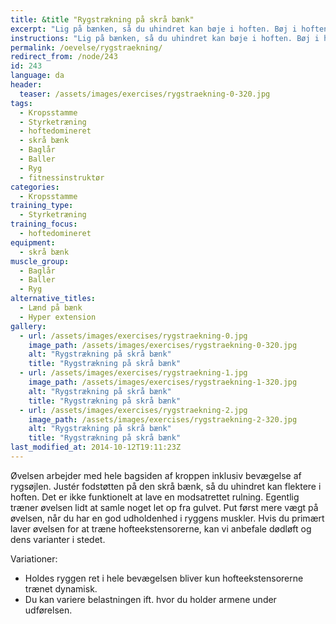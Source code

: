 ```yaml
---
title: &title "Rygstrækning på skrå bænk"
excerpt: "Lig på bænken, så du uhindret kan bøje i hoften. Bøj i hoften og hold igen indtil kroppen hænger næsten lodret ned. Bevæg dig tilbage til udgangspunktet. "
instructions: "Lig på bænken, så du uhindret kan bøje i hoften. Bøj i hoften og hold igen indtil kroppen hænger næsten lodret ned. Bevæg dig tilbage til udgangspunktet. "
permalink: /oevelse/rygstraekning/
redirect_from: /node/243
id: 243
language: da
header:
  teaser: /assets/images/exercises/rygstraekning-0-320.jpg
tags:
  - Kropsstamme
  - Styrketræning
  - hoftedomineret
  - skrå bænk
  - Baglår
  - Baller
  - Ryg
  - fitnessinstruktør
categories:
  - Kropsstamme
training_type: 
  - Styrketræning
training_focus: 
  - hoftedomineret
equipment:
  - skrå bænk
muscle_group:
  - Baglår
  - Baller
  - Ryg
alternative_titles:
  - Lænd på bænk
  - Hyper extension
gallery:
  - url: /assets/images/exercises/rygstraekning-0.jpg
    image_path: /assets/images/exercises/rygstraekning-0-320.jpg
    alt: "Rygstrækning på skrå bænk"
    title: "Rygstrækning på skrå bænk"
  - url: /assets/images/exercises/rygstraekning-1.jpg
    image_path: /assets/images/exercises/rygstraekning-1-320.jpg
    alt: "Rygstrækning på skrå bænk"
    title: "Rygstrækning på skrå bænk"
  - url: /assets/images/exercises/rygstraekning-2.jpg
    image_path: /assets/images/exercises/rygstraekning-2-320.jpg
    alt: "Rygstrækning på skrå bænk"
    title: "Rygstrækning på skrå bænk"
last_modified_at: 2014-10-12T19:11:23Z
---
```


Øvelsen arbejder med hele bagsiden af kroppen inklusiv bevægelse af rygsøjlen. Justér fodstøtten på den skrå bænk, så du uhindret kan flektere i hoften. Det er ikke funktionelt at lave en modsatrettet rulning. Egentlig træner øvelsen lidt at samle noget let op fra gulvet. Put først mere vægt på øvelsen, når du har en god udholdenhed i ryggens muskler. Hvis du primært laver øvelsen for at træne hofteekstensorerne, kan vi anbefale dødløft og dens varianter i stedet.

Variationer:

- Holdes ryggen ret i hele bevægelsen bliver kun hofteekstensorerne trænet dynamisk.
- Du kan variere belastningen ift. hvor du holder armene under udførelsen.
